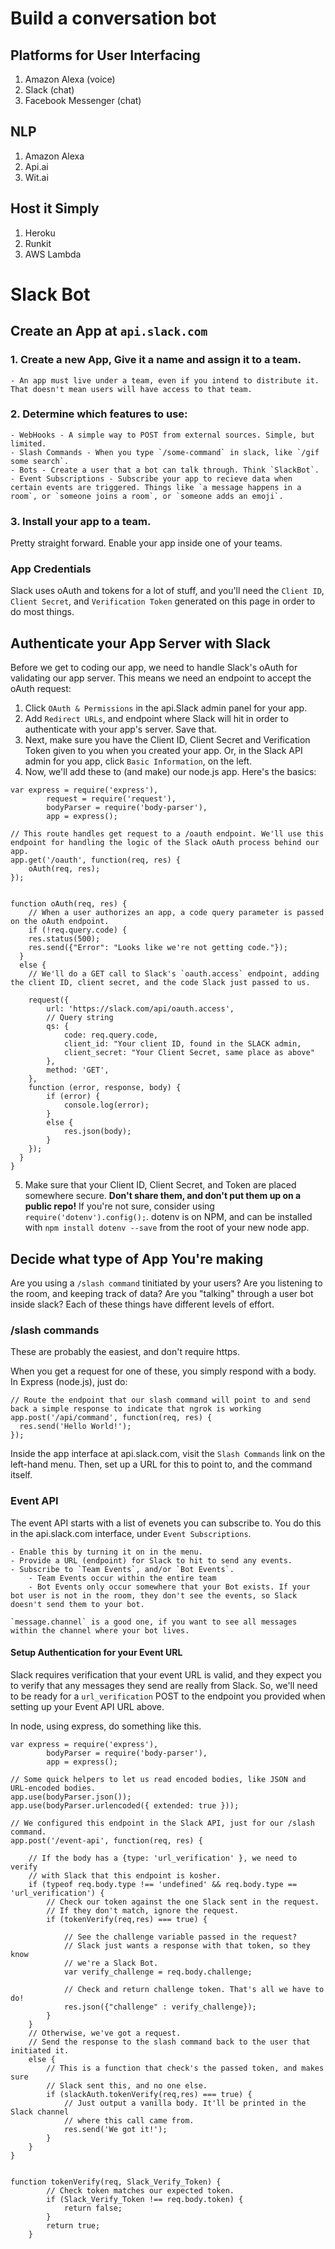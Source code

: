 # Build a conversation bot

## Platforms for User Interfacing
1. Amazon Alexa (voice)
2. Slack (chat)
3. Facebook Messenger (chat)

## NLP
1. Amazon Alexa
2. Api.ai
3. Wit.ai

## Host it Simply
1. Heroku
2. Runkit
3. AWS Lambda


# Slack Bot

## Create an App at `api.slack.com`

### 1. Create a new App, Give it a name and assign it to a team.

	- An app must live under a team, even if you intend to distribute it. That doesn't mean users will have access to that team.

### 2. Determine which features to use:

	- WebHooks - A simple way to POST from external sources. Simple, but limited.
	- Slash Commands - When you type `/some-command` in slack, like `/gif some search`.
	- Bots - Create a user that a bot can talk through. Think `SlackBot`.
	- Event Subscriptions - Subscribe your app to recieve data when certain events are triggered. Things like `a message happens in a room`, or `someone joins a room`, or `someone adds an emoji`.

### 3. Install your app to a team.

Pretty straight forward. Enable your app inside one of your teams.


### App Credentials

 Slack uses oAuth and tokens for a lot of stuff, and you'll need the `Client ID`, `Client Secret`, and `Verification Token` generated on this page in order to do most things.




## Authenticate your App Server with Slack

Before we get to coding our app, we need to handle Slack's oAuth for validating our app server. This means we need an endpoint to accept the oAuth request:

1. Click `OAuth & Permissions` in the api.Slack admin panel for your app.
2. Add `Redirect URLs`, and endpoint where Slack will hit in order to authenticate with your app's server. Save that.
3. Next, make sure you have the Client ID, Client Secret and Verification Token given to you when you created your app. Or, in the Slack API admin for you app, click `Basic Information`, on the left.
4. Now, we'll add these to (and make) our node.js app. Here's the basics:


```
var express = require('express'),
		request = require('request'),
		bodyParser = require('body-parser'),
		app = express();

// This route handles get request to a /oauth endpoint. We'll use this endpoint for handling the logic of the Slack oAuth process behind our app.
app.get('/oauth', function(req, res) {
	oAuth(req, res);
});


function oAuth(req, res) {
	// When a user authorizes an app, a code query parameter is passed on the oAuth endpoint.
	if (!req.query.code) {
    res.status(500);
    res.send({"Error": "Looks like we're not getting code."});
  }
  else {
    // We'll do a GET call to Slack's `oauth.access` endpoint, adding the client ID, client secret, and the code Slack just passed to us.

    request({
        url: 'https://slack.com/api/oauth.access',
        // Query string
        qs: {
        	code: req.query.code,
        	client_id: "Your client ID, found in the SLACK admin,
        	client_secret: "Your Client Secret, same place as above"
        },
        method: 'GET',
    },
    function (error, response, body) {
        if (error) {
            console.log(error);
        }
        else {
            res.json(body);
        }
    });
  }
}
```

5. Make sure that your Client ID, Client Secret, and Token are placed somewhere secure. **Don't share them, and don't put them up on a public repo!** If you're not sure, consider using
`require('dotenv').config();`. dotenv is on NPM, and can be installed with `npm install dotenv --save` from the root of your new node app.



## Decide what type of App You're making

Are you using a `/slash command` tinitiated by your users? Are you listening to the room, and keeping track of data? Are you "talking" through a user bot inside slack? Each of these things have different levels of effort.

### /slash commands
These are probably the easiest, and don't require https.

When you get a request for one of these, you simply respond with a body. In Express (node.js), just do:

```
// Route the endpoint that our slash command will point to and send back a simple response to indicate that ngrok is working
app.post('/api/command', function(req, res) {
  res.send('Hello World!');
});
```

Inside the app interface at api.slack.com, visit the `Slash Commands` link on the left-hand menu. Then, set up a URL for this to point to, and the command itself.


### Event API

The event API starts with a list of evenets you can subscribe to. You do this in the api.slack.com interface, under `Event Subscriptions`.

	- Enable this by turning it on in the menu.
	- Provide a URL (endpoint) for Slack to hit to send any events.
	- Subscribe to `Team Events`, and/or `Bot Events`.
		- Team Events occur within the entire team
		- Bot Events only occur somewhere that your Bot exists. If your bot user is not in the room, they don't see the events, so Slack doesn't send them to your bot.

	`message.channel` is a good one, if you want to see all messages within the channel where your bot lives.

#### Setup Authentication for your Event URL

Slack requires verification that your event URL is valid, and they expect you to verify that any messages they send are really from Slack. So, we'll need to be ready for a `url_verification` POST to the endpoint you provided when setting up your Event API URL above.

In node, using express, do something like this.

```
var express = require('express'),
		bodyParser = require('body-parser'),
		app = express();

// Some quick helpers to let us read encoded bodies, like JSON and URL-encoded bodies.
app.use(bodyParser.json());
app.use(bodyParser.urlencoded({ extended: true }));

// We configured this endpoint in the Slack API, just for our /slash command.
app.post('/event-api', function(req, res) {

	// If the body has a {type: 'url_verification' }, we need to verify
	// with Slack that this endpoint is kosher.
	if (typeof req.body.type !== 'undefined' && req.body.type == 'url_verification') {
		// Check our token against the one Slack sent in the request.
		// If they don't match, ignore the request.
		if (tokenVerify(req,res) === true) {

			// See the challenge variable passed in the request? 
			// Slack just wants a response with that token, so they know
			// we're a Slack Bot.
			var verify_challenge = req.body.challenge;

			// Check and return challenge token. That's all we have to do!
			res.json({"challenge" : verify_challenge});
		}
	}
	// Otherwise, we've got a request.
	// Send the response to the slash command back to the user that initiated it.
	else {
		// This is a function that check's the passed token, and makes sure
		// Slack sent this, and no one else.
		if (slackAuth.tokenVerify(req,res) === true) {
			// Just output a vanilla body. It'll be printed in the Slack channel
			// where this call came from.
			res.send('We got it!');
		}
	}
}


function tokenVerify(req, Slack_Verify_Token) {
		// Check token matches our expected token.
		if (Slack_Verify_Token !== req.body.token) {
			return false;
		}
		return true;
	}
```